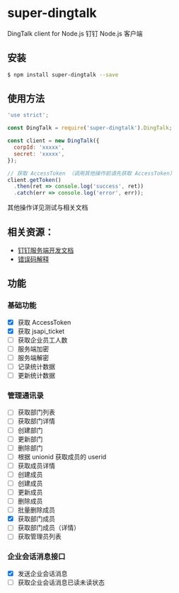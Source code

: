 # super-dingtalk

DingTalk client for Node.js 钉钉 Node.js 客户端

## 安装

```bash
$ npm install super-dingtalk --save
```

## 使用方法

```javascript
'use strict';

const DingTalk = require('super-dingtalk').DingTalk;

const client = new DingTalk({
  corpId: 'xxxxx',
  secret: 'xxxxx',
});

// 获取 AccessToken （调用其他操作前请先获取 AccessToken）
client.getToken()
  .then(ret => console.log('success', ret))
  .catch(err => console.log('error', err));
```

其他操作详见测试与相关文档

## 相关资源：

+ [钉钉服务端开发文档](https://open-doc.dingtalk.com/doc2/detail?spm=0.0.0.0.cffLIh&treeId=172&articleId=104981&docType=1)
+ [错误码解释](https://open-doc.dingtalk.com/docs/doc.htm?spm=a219a.7629140.0.0.JJsHpJ&treeId=172&articleId=104965&docType=1)

## 功能

### 基础功能

- [x] 获取 AccessToken
- [x] 获取 jsapi_ticket
- [ ] 获取企业员工人数
- [ ] 服务端加密
- [ ] 服务端解密
- [ ] 记录统计数据
- [ ] 更新统计数据

### 管理通讯录

- [ ] 获取部门列表
- [ ] 获取部门详情
- [ ] 创建部门
- [ ] 更新部门
- [ ] 删除部门
- [ ] 根据 unionid 获取成员的 userid 
- [ ] 获取成员详情
- [ ] 创建成员
- [ ] 创建成员
- [ ] 更新成员
- [ ] 删除成员
- [ ] 批量删除成员
- [x] 获取部门成员
- [ ] 获取部门成员（详情）
- [ ] 获取管理员列表

### 企业会话消息接口

- [x] 发送企业会话消息
- [ ] 获取企业会话消息已读未读状态